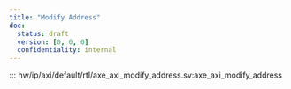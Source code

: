 ```yaml
---
title: "Modify Address"
doc:
  status: draft
  version: [0, 0, 0]
  confidentiality: internal
---
```


::: hw/ip/axi/default/rtl/axe_axi_modify_address.sv:axe_axi_modify_address
